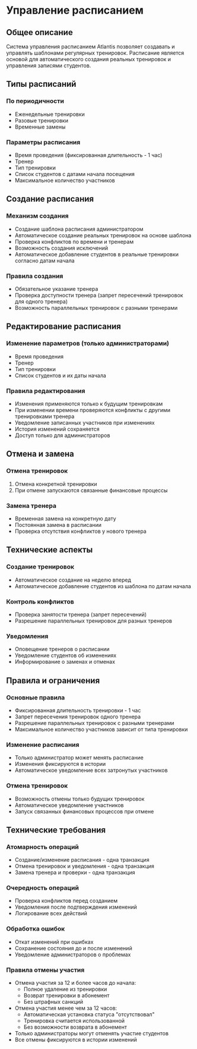 # Управление расписанием

## Общее описание
Система управления расписанием Atlantis позволяет создавать и управлять шаблонами регулярных тренировок. Расписание является основой для автоматического создания реальных тренировок и управления записями студентов.

## Типы расписаний

### По периодичности
- Еженедельные тренировки
- Разовые тренировки
- Временные замены

### Параметры расписания
- Время проведения (фиксированная длительность - 1 час)
- Тренер
- Тип тренировки
- Список студентов с датами начала посещения
- Максимальное количество участников

## Создание расписания

### Механизм создания
- Создание шаблона расписания администратором
- Автоматическое создание реальных тренировок на основе шаблона
- Проверка конфликтов по времени и тренерам
- Возможность создания исключений
- Автоматическое добавление студентов в реальные тренировки согласно датам начала

### Правила создания
- Обязательное указание тренера
- Проверка доступности тренера (запрет пересечений тренировок для одного тренера)
- Возможность параллельных тренировок с разными тренерами

## Редактирование расписания

### Изменение параметров (только администраторами)
- Время проведения
- Тренер
- Тип тренировки
- Список студентов и их даты начала

### Правила редактирования
- Изменения применяются только к будущим тренировкам
- При изменении времени проверяются конфликты с другими тренировками тренера
- Уведомление записанных участников при изменениях
- История изменений сохраняется
- Доступ только для администраторов

## Отмена и замена

### Отмена тренировок
1. Отмена конкретной тренировки
2. При отмене запускаются связанные финансовые процессы

### Замена тренера
- Временная замена на конкретную дату
- Постоянная замена в расписании
- Проверка отсутствия конфликтов у нового тренера

## Технические аспекты

### Создание тренировок
- Автоматическое создание на неделю вперед
- Автоматическое добавление студентов из шаблона по датам начала

### Контроль конфликтов
- Проверка занятости тренера (запрет пересечений)
- Разрешение параллельных тренировок для разных тренеров

### Уведомления
- Оповещение тренеров о расписании
- Уведомление студентов об изменениях
- Информирование о заменах и отменах

## Правила и ограничения

### Основные правила
- Фиксированная длительность тренировки - 1 час
- Запрет пересечения тренировок одного тренера
- Разрешение параллельных тренировок с разными тренерами
- Максимальное количество участников зависит от типа тренировки

### Изменение расписания
- Только администратор может менять расписание
- Изменения фиксируются в истории
- Автоматическое уведомление всех затронутых участников

### Отмена тренировок
- Возможность отмены только будущих тренировок
- Автоматическое уведомление участников
- Запуск связанных финансовых процессов при отмене

## Технические требования

### Атомарность операций
- Создание/изменение расписания - одна транзакция
- Отмена тренировок и уведомления - одна транзакция
- Замена тренера и проверки - одна транзакция

### Очередность операций
- Проверка конфликтов перед созданием
- Уведомления после подтверждения изменений
- Логирование всех действий

### Обработка ошибок
- Откат изменений при ошибках
- Сохранение состояния до и после изменений
- Уведомление администраторов о проблемах

### Правила отмены участия
- Отмена участия за 12 и более часов до начала:
  - Полное удаление из тренировки
  - Возврат тренировки в абонемент
  - Без штрафных санкций
- Отмена участия менее чем за 12 часов:
  - Автоматическая установка статуса "отсутствовал"
  - Тренировка считается использованной
  - Без возможности возврата в абонемент
- Только администраторы могут отменять участие студентов
- Все отмены фиксируются в истории изменений 